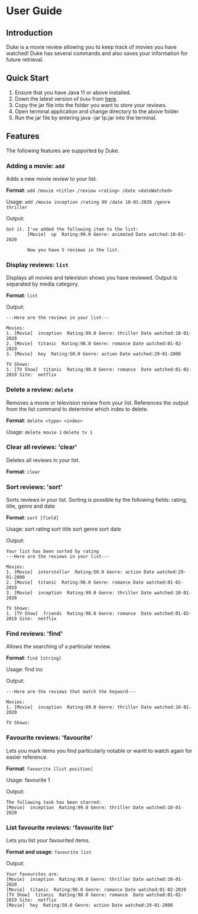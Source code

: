 # User Guide

## Introduction

Duke is a movie review allowing you to keep track of movies you have watched! Duke has several commands and also saves your information for future retrieval.

## Quick Start

1. Ensure that you have Java 11 or above installed.
2. Down the latest version of `Duke` from [here](https://github.com/AY2223S1-CS2113-T18-1/tp/releases/tag/v1.0).
3. Copy the jar file into the folder you want to store your reviews.
4. Open terminal application and change directory to the above folder
5. Run the jar file by entering java -jar tp.jar into the terminal.

## Features 

The following features are supported by Duke.

### Adding a movie: `add`
Adds a new movie review to your list.

**Format**: `add /movie <title> /review <rating> /date <dateWatched>`

Usage: 
`add /movie inception /rating 99 /date 10-01-2020 /genre thriller`

Output:
```
Got it. I've added the following item to the list:
        [Movie]  up  Rating:99.0 Genre: animated Date watched:10-01-2020

        Now you have 5 reviews in the list.
```

### Display reviews: `list`
Displays all movies and television shows you have reviewed. Output is separated by media category. 

**Format**: `list`

Output:
```
---Here are the reviews in your list---

Movies:
1. [Movie]  inception  Rating:99.0 Genre: thriller Date watched:10-01-2020
2. [Movie]  titanic  Rating:98.0 Genre: romance Date watched:01-02-2019
3. [Movie]  hey  Rating:50.0 Genre: action Date watched:29-01-2000

TV Shows:
1. [TV Show]  titanic  Rating:98.0 Genre: romance  Date watched:01-02-2019 Site:  netflix

```

### Delete a review: `delete`
Removes a movie or television review from your list. References the output from the list command to determine which index to delete.

**Format**: `delete <type> <index>`

Usage:
`delete movie 1`
`delete tv 1`

### Clear all reviews: 'clear'
Deletes all reviews in your list.

**Format**: `clear`

### Sort reviews: 'sort'
Sorts reviews in your list. Sorting is possible by the following fields:
rating, title, genre and date


**Format**: `sort [field]`

Usage:
sort rating
sort title
sort genre
sort date

Output:
```
Your list has been sorted by rating
---Here are the reviews in your list---

Movies:
1. [Movie]  interstellar  Rating:50.0 Genre: action Date watched:29-01-2000
2. [Movie]  titanic  Rating:98.0 Genre: romance Date watched:01-02-2019
3. [Movie]  inception  Rating:99.0 Genre: thriller Date watched:10-01-2020

TV Shows:
1. [TV Show]  friends  Rating:98.0 Genre: romance  Date watched:01-02-2019 Site:  netflix
```

### Find reviews: 'find'
Allows the searching of a particular review.

**Format**: `find [string]`

Usage: find inc

Output:
```
---Here are the reviews that match the keyword---

Movies:
1. [Movie]  inception  Rating:99.0 Genre: thriller Date watched:10-01-2020

TV Shows:
```

### Favourite reviews: 'favourite'
Lets you mark items you find particularly notable or wantt to watch again for easier reference.

**Format**: `favourite [list position]`

Usage: favourite 1

Output:
```
The following task has been starred:
[Movie]  inception  Rating:99.0 Genre: thriller Date watched:10-01-2020
```

### List favourite reviews: 'favourite list'
Lets you list your favourited items.

**Format and usage**: `favourite list`

Output:
```
Your favourites are:
[Movie]  inception  Rating:99.0 Genre: thriller Date watched:10-01-2020
[Movie]  titanic  Rating:98.0 Genre: romance Date watched:01-02-2019
[TV Show]  titanic  Rating:98.0 Genre: romance  Date watched:01-02-2019 Site:  netflix
[Movie]  hey  Rating:50.0 Genre: action Date watched:29-01-2000
```

[//]: # (## Command Summary)

[//]: # ()
[//]: # ({Give a 'cheat sheet' of commands here})
